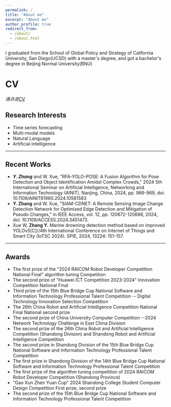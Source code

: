 ```yaml
---
permalink: /
title: "About me"
excerpt: "About me"
author_profile: true
redirect_from: 
  - /about/
  - /about.html
---
```


I graduated from the School of Global Policy and Strategy of California University, San Diego(UCSD) with a master's degree, and got a bachelor's degree in Beijing Normal University(BNU)

# CV
*请点击*[CV](https://ZhiyuanChi.github.io/cv/)
## **Research Interests**
  - Time series forecasting
  - Multi-modal models
  - Natural Language
  - Artificial intelligence

---
## **Recent Works**
  - ***Y. Zhang*** and W. Xue, "RFA-YOLO-POSE: A Fusion Algorithm for Pose Detection and Object Identification Amidst Complex Crowds," 2024 5th International Seminar on Artificial Intelligence, Networking and Information Technology (AINIT), Nanjing, China, 2024, pp. 966-969, doi: 10.1109/AINIT61980.2024.10581583
  - **Y. Zhang** and W. Xue, "SIAM-CDNET: A Remote Sensing Image Change Detection Network for Optimized Edge Detection and Mitigation of Pseudo Changes," in IEEE Access, vol. 12, pp. 120672-120686, 2024, doi: 10.1109/ACCESS.2024.3451473.
  - Xue W, **Zhang Y.** Marine drowning detection method based on improved YOLOv5[C]//4th International Conference on Internet of Things and Smart City (IoTSC 2024). SPIE, 2024, 13224: 151-157.

---
## **Awards**
  - The first prize of the "2024 RAICOM Robot Developer Competition National Final" algorithm tuning Competition
  - The second prize of "Huawei ICT Competition 2023-2024" Innovation Competition National Final
  - Third prize of the 15th Blue Bridge Cup National Software and Information Technology Professional Talent Competition -- Digital Technology Innovation Selection Competition
  - The 26th China Robot and Artificial Intelligence Competition National Final National second prize
  - The second prize of China University Computer Competition --2024 Network Technology Challenge in East China Division
  - The second prize of the 26th China Robot and Artificial Intelligence Competition (Shandong Division) and Shandong Robot and Artificial Intelligence Competition
  - The second prize in Shandong Division of the 15th Blue Bridge Cup National Software and Information Technology Professional Talent Competition
  - The first prize in Shandong Division of the 14th Blue Bridge Cup National Software and Information Technology Professional Talent Competition
  - The first prize of the algorithm tuning competition of 2024 RAICOM Robot Developer Competition (Shandong Province)
  - "Gao Xun Zhen Yuan Cup" 2024 Shandong College Student Computer Design Competition First prize, second prize
  - The second prize of the 15th Blue Bridge Cup National Software and Information Technology Professional Talent Competition 
